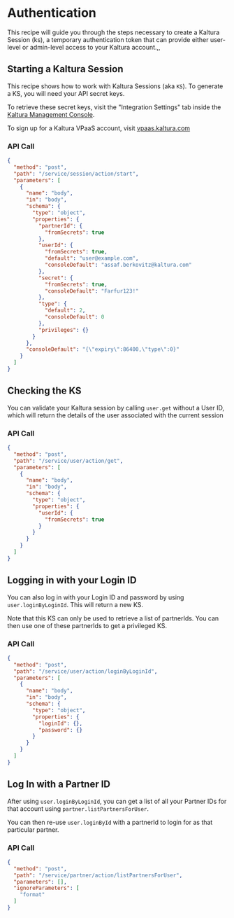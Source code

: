 <!--METADATA
{
  "icon": "lock",
  "sortOrder": 1000,
  "tags": [
    "session",
    "user",
    "partner"
  ],
  "keywords": [],
  "summary": "Learn how to pass your credentials to Kaltura's API and create a Kaltura Session"
}
-->

# Authentication
This recipe will guide you through the steps necessary to create a Kaltura Session (ks), a temporary authentication token that can provide either user-level or admin-level access to your Kaltura account.,,

## Starting a Kaltura Session
This recipe shows how to work with Kaltura Sessions (aka `KS`).  To generate a KS, you will need your API secret keys.

To retrieve these secret keys, visit the "Integration Settings" tab inside the [Kaltura Management Console](https://kmc.kaltura.com/index.php/kmcng/settings/integrationSettings).

To sign up for a Kaltura VPaaS account, visit [vpaas.kaltura.com](https://vpaas.kaltura.com)

### API Call
```json
{
  "method": "post",
  "path": "/service/session/action/start",
  "parameters": [
    {
      "name": "body",
      "in": "body",
      "schema": {
        "type": "object",
        "properties": {
          "partnerId": {
            "fromSecrets": true
          },
          "userId": {
            "fromSecrets": true,
            "default": "user@example.com",
            "consoleDefault": "assaf.berkovitz@kaltura.com"
          },
          "secret": {
            "fromSecrets": true,
            "consoleDefault": "Farfur123!"
          },
          "type": {
            "default": 2,
            "consoleDefault": 0
          },
          "privileges": {}
        }
      },
      "consoleDefault": "{\"expiry\":86400,\"type\":0}"
    }
  ]
}
```

## Checking the KS
You can validate your Kaltura session by calling ```user.get``` without a User ID, which will return the details of the user associated with the current session

### API Call
```json
{
  "method": "post",
  "path": "/service/user/action/get",
  "parameters": [
    {
      "name": "body",
      "in": "body",
      "schema": {
        "type": "object",
        "properties": {
          "userId": {
            "fromSecrets": true
          }
        }
      }
    }
  ]
}
```

## Logging in with your Login ID
You can also log in with your Login ID and password by using `user.loginByLoginId`. This will return a new KS.

Note that this KS can only be used to retrieve a list of partnerIds.
You can then use one of these partnerIds to get a privileged KS.

### API Call
```json
{
  "method": "post",
  "path": "/service/user/action/loginByLoginId",
  "parameters": [
    {
      "name": "body",
      "in": "body",
      "schema": {
        "type": "object",
        "properties": {
          "loginId": {},
          "password": {}
        }
      }
    }
  ]
}
```

## Log In with a Partner ID
After using `user.loginByLoginId`, you can get a list of all your Partner IDs for that account using `partner.listPartnersForUser`.

You can then re-use `user.loginById` with a partnerId to login for as that particular partner.

### API Call
```json
{
  "method": "post",
  "path": "/service/partner/action/listPartnersForUser",
  "parameters": [],
  "ignoreParameters": [
    "format"
  ]
}
```